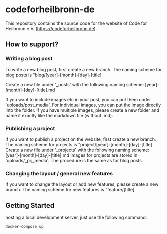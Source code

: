 # codeforheilbronn-de

This repository contains the source code for the website of Code for Heilbronn e.V. (https://codeforheilbronn.de).

## How to support?

### Writing a blog post

To write a new blog post, first create a new branch. The naming scheme for blog posts is "blog/[year]-[month]-[day]-[title]

Create a new file under '\_posts' with the following naming scheme: [year]-[month]-[day]-[title].md

If you want to include images etc in your post, you can put them under 'uploads/post_media'. For individual images, you can put the image directly into the folder. If you have multiple images, please create a new folder and name it exactly like the markdown file (without .md).

### Publishing a project

If you want to publish a project on the website, first create a new branch. The naming scheme for projects is "project/[year]-[month]-[day]-[title]
Create a new file under '\_projects' with the following naming scheme: [year]-[month]-[day]-[title].md
Images for projects are stored in 'uploads/\_prj_media'. The procedure is the same as for blog posts.

### Changing the layout / general new features

If you want to change the layout or add new features, please create a new branch. The naming scheme for new features is "feature/[title]


## Getting Started

hosting a local development server, just use the following command:

    docker-compose up

